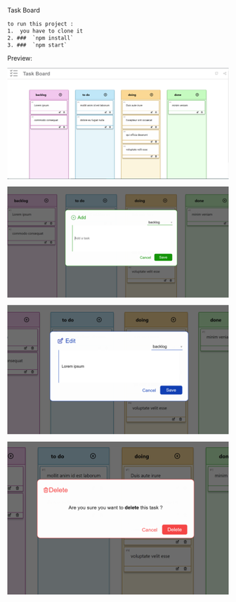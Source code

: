 Task Board

```
to run this project :
1.  you have to clone it 
2. ###  `npm install`
3. ###  `npm start`
```

Preview: 

![taskBoard](preview/taskBoard.PNG)

![addModal](preview/addModal.PNG)

![editModal](preview/editModal.PNG)

![deleteModal](preview/deleteModal.PNG)